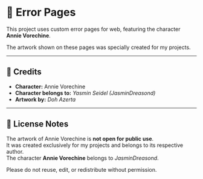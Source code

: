 # 🌸 Error Pages

This project uses custom error pages for web, featuring the character **Annie Vorechine**.

The artwork shown on these pages was specially created for my projects.

---

## 🎨 Credits

- **Character:** Annie Vorechine  
- **Character belongs to:** *Yasmin Seidel (JasminDreasond)*  
- **Artwork by:** *Doh Azerta*  

---

## 📜 License Notes

The artwork of Annie Vorechine is **not open for public use**.  
It was created exclusively for my projects and belongs to its respective author.  
The character **Annie Vorechine** belongs to *JasminDreasond*.  

Please do not reuse, edit, or redistribute without permission.
